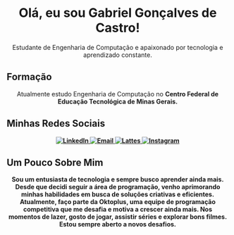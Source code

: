 <h1 align="center">Olá, eu sou Gabriel Gonçalves de Castro!</h1>
<p align="center">
    Estudante de Engenharia de Computação e apaixonado por tecnologia e aprendizado constante.
</p>

<h2>Formação</h2>
<p align="center">Atualmente estudo Engenharia de Computação no <strong>Centro Federal de Educação Tecnológica de Minas Gerais.</p>

<h2>Minhas Redes Sociais</h2>
<div align="center">
    <a href="https://www.linkedin.com/in/gabriel-gon%C3%A7alves-534598321/" target="_blank">
        <img src="https://img.shields.io/badge/LinkedIn-0A66C2?style=for-the-badge&logo=linkedin&logoColor=white" alt="LinkedIn">
    </a>
    <a href="mailto:connect.goncalves@gmail.com">
        <img src="https://img.shields.io/badge/Email-D44638?style=for-the-badge&logo=gmail&logoColor=white" alt="Email">
    </a>
    <a href="http://lattes.cnpq.br/7726433267441581" target="_blank">
        <img src="https://img.shields.io/badge/Lattes-007EC3?style=for-the-badge&logo=lattes&logoColor=white" alt="Lattes">
    </a>
    <a href="https://www.instagram.com/ocastrogoncalves/" target="_blank">
        <img src="https://img.shields.io/badge/Instagram-E4405F?style=for-the-badge&logo=instagram&logoColor=white" alt="Instagram">
    </a>
</div>

<h2>Um Pouco Sobre Mim</h2>
<p align="center">
    Sou um entusiasta de tecnologia e sempre busco aprender ainda mais. Desde que decidi seguir a área de programação, venho aprimorando minhas habilidades em busca de soluções criativas e eficientes. Atualmente, faço parte da Oktoplus, uma equipe de programação competitiva que me desafia e motiva a crescer ainda mais. Nos momentos de lazer, gosto de jogar, assistir séries e explorar bons filmes. Estou sempre aberto a novos desafios.
</p>
